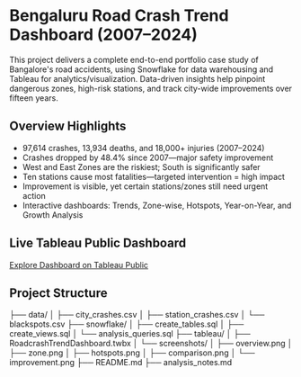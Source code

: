 # Bengaluru Road Crash Trend Dashboard (2007–2024)

This project delivers a complete end-to-end portfolio case study of Bangalore's road accidents, using Snowflake for data warehousing and Tableau for analytics/visualization. Data-driven insights help pinpoint dangerous zones, high-risk stations, and track city-wide improvements over fifteen years.

## Overview Highlights
- 97,614 crashes, 13,934 deaths, and 18,000+ injuries (2007–2024)
- Crashes dropped by 48.4% since 2007—major safety improvement
- West and East Zones are the riskiest; South is significantly safer
- Ten stations cause most fatalities—targeted intervention = high impact
- Improvement is visible, yet certain stations/zones still need urgent action  
- Interactive dashboards: Trends, Zone-wise, Hotspots, Year-on-Year, and Growth Analysis

## Live Tableau Public Dashboard
[Explore Dashboard on Tableau Public](https://public.tableau.com/app/profile/sneha.pittanikat/viz/RoadcrashTrendDashboard/KPIs)

## Project Structure
├── data/
│ ├── city_crashes.csv
│ ├── station_crashes.csv
│ └── blackspots.csv
├── snowflake/
│ ├── create_tables.sql
│ ├── create_views.sql
│ └── analysis_queries.sql
├── tableau/
│ ├── RoadcrashTrendDashboard.twbx
│ └── screenshots/
│ ├── overview.png
│ ├── zone.png
│ ├── hotspots.png
│ ├── comparison.png
│ └── improvement.png
├── README.md
├── analysis_notes.md
